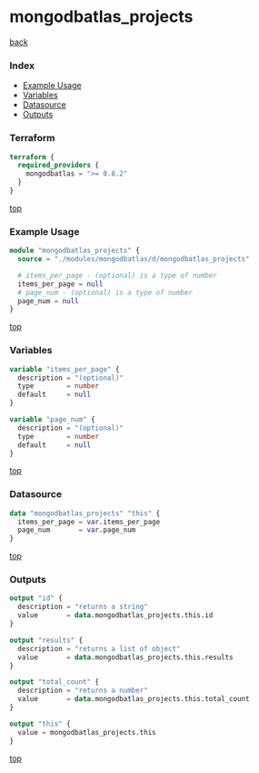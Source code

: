 # mongodbatlas_projects

[back](../mongodbatlas.md)

### Index

- [Example Usage](#example-usage)
- [Variables](#variables)
- [Datasource](#datasource)
- [Outputs](#outputs)

### Terraform

```terraform
terraform {
  required_providers {
    mongodbatlas = ">= 0.8.2"
  }
}
```

[top](#index)

### Example Usage

```terraform
module "mongodbatlas_projects" {
  source = "./modules/mongodbatlas/d/mongodbatlas_projects"

  # items_per_page - (optional) is a type of number
  items_per_page = null
  # page_num - (optional) is a type of number
  page_num = null
}
```

[top](#index)

### Variables

```terraform
variable "items_per_page" {
  description = "(optional)"
  type        = number
  default     = null
}

variable "page_num" {
  description = "(optional)"
  type        = number
  default     = null
}
```

[top](#index)

### Datasource

```terraform
data "mongodbatlas_projects" "this" {
  items_per_page = var.items_per_page
  page_num       = var.page_num
}
```

[top](#index)

### Outputs

```terraform
output "id" {
  description = "returns a string"
  value       = data.mongodbatlas_projects.this.id
}

output "results" {
  description = "returns a list of object"
  value       = data.mongodbatlas_projects.this.results
}

output "total_count" {
  description = "returns a number"
  value       = data.mongodbatlas_projects.this.total_count
}

output "this" {
  value = mongodbatlas_projects.this
}
```

[top](#index)